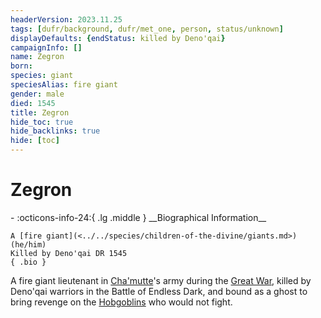 ```yaml
---
headerVersion: 2023.11.25
tags: [dufr/background, dufr/met_one, person, status/unknown]
displayDefaults: {endStatus: killed by Deno'qai}
campaignInfo: []
name: Zegron
born:
species: giant
speciesAlias: fire giant
gender: male
died: 1545
title: Zegron
hide_toc: true
hide_backlinks: true
hide: [toc]
---
```

# Zegron
<div class="grid cards ext-narrow-margin ext-one-column" markdown>
- :octicons-info-24:{ .lg .middle } __Biographical Information__

    A [fire giant](<../../species/children-of-the-divine/giants.md>) (he/him)  
    Killed by Deno'qai DR 1545  
    { .bio }

</div>


A fire giant lieutenant in [Cha'mutte](<../extraplanar-powers/cha-mutte.md>)'s army during the [Great War](<../../events/1500s/great-war.md>), killed by Deno'qai warriors in the Battle of Endless Dark, and bound as a ghost to bring revenge on the [Hobgoblins](<../../species/goblinoids/hobgoblins.md>) who would not fight. 
